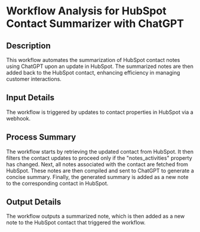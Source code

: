 # Workflow Analysis for HubSpot Contact Summarizer with ChatGPT

## Description
This workflow automates the summarization of HubSpot contact notes using ChatGPT upon an update in HubSpot. The summarized notes are then added back to the HubSpot contact, enhancing efficiency in managing customer interactions.

## Input Details
The workflow is triggered by updates to contact properties in HubSpot via a webhook.

## Process Summary
The workflow starts by retrieving the updated contact from HubSpot. It then filters the contact updates to proceed only if the "notes_activities" property has changed. Next, all notes associated with the contact are fetched from HubSpot. These notes are then compiled and sent to ChatGPT to generate a concise summary. Finally, the generated summary is added as a new note to the corresponding contact in HubSpot.

## Output Details
The workflow outputs a summarized note, which is then added as a new note to the HubSpot contact that triggered the workflow.
